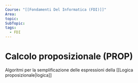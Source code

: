 ```yaml
---
Course: "[[Fondamenti Del Informatica (FDI)]]"
Area: 
topic: 
SubTopic: 
tags:
  - FDI
---
```


# Calcolo proposizionale (PROP)
Algoritmi per la semplificazione delle espressioni  della [[Logica proposizionale|logica]]

